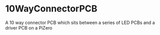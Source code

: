 # 10WayConnectorPCB
A 10 way connector PCB which sits  between a series of LED PCBs and a driver PCB on a PiZero

